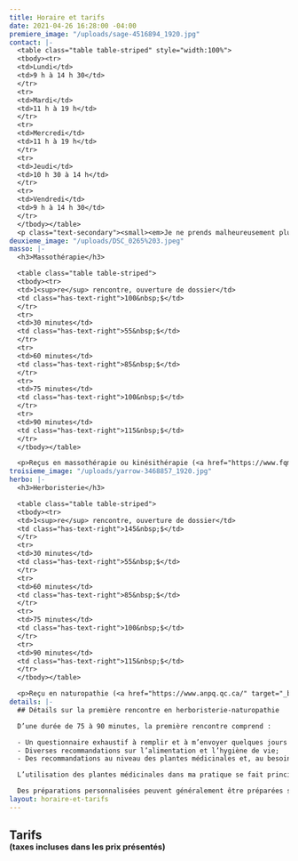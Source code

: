 ```yaml
---
title: Horaire et tarifs
date: 2021-04-26 16:28:00 -04:00
premiere_image: "/uploads/sage-4516894_1920.jpg"
contact: |-
  <table class="table table-striped" style="width:100%">
  <tbody><tr>
  <td>Lundi</td>
  <td>9 h à 14 h 30</td>
  </tr>
  <tr>
  <td>Mardi</td>
  <td>11 h à 19 h</td>
  </tr>
  <tr>
  <td>Mercredi</td>
  <td>11 h à 19 h</td>
  </tr>
  <tr>
  <td>Jeudi</td>
  <td>10 h 30 à 14 h</td>
  </tr>
  <tr>
  <td>Vendredi</td>
  <td>9 h à 14 h 30</td>
  </tr>
  </tbody></table>
  <p class="text-secondary"><small><em>Je ne prends malheureusement plus de nouvelles personnes pour les rendez-vous en soirée.</em></small></p>
deuxieme_image: "/uploads/DSC_0265%203.jpeg"
masso: |-
  <h3>Massothérapie</h3>

  <table class="table table-striped">
  <tbody><tr>
  <td>1<sup>re</sup> rencontre, ouverture de dossier</td>
  <td class="has-text-right">100&nbsp;$</td>
  </tr>
  <tr>
  <td>30 minutes</td>
  <td class="has-text-right">55&nbsp;$</td>
  </tr>
  <tr>
  <td>60 minutes</td>
  <td class="has-text-right">85&nbsp;$</td>
  </tr>
  <tr>
  <td>75 minutes</td>
  <td class="has-text-right">100&nbsp;$</td>
  </tr>
  <tr>
  <td>90 minutes</td>
  <td class="has-text-right">115&nbsp;$</td>
  </tr>
  </tbody></table>

  <p>Reçus en massothérapie ou kinésithérapie (<a href="https://www.fqm.qc.ca/" target="_blank">Fédération québécoise des massothérapeutes</a>)</p>
troisieme_image: "/uploads/yarrow-3468857_1920.jpg"
herbo: |-
  <h3>Herboristerie</h3>

  <table class="table table-striped">
  <tbody><tr>
  <td>1<sup>re</sup> rencontre, ouverture de dossier</td>
  <td class="has-text-right">145&nbsp;$</td>
  </tr>
  <tr>
  <td>30 minutes</td>
  <td class="has-text-right">55&nbsp;$</td>
  </tr>
  <tr>
  <td>60 minutes</td>
  <td class="has-text-right">85&nbsp;$</td>
  </tr>
  <tr>
  <td>75 minutes</td>
  <td class="has-text-right">100&nbsp;$</td>
  </tr>
  <tr>
  <td>90 minutes</td>
  <td class="has-text-right">115&nbsp;$</td>
  </tr>
  </tbody></table>

  <p>Reçu en naturopathie (<a href="https://www.anpq.qc.ca/" target="_blank">Association des Naturopathes Professionnels du Québec</a>)</p>
details: |-
  ## Détails sur la première rencontre en herboristerie-naturopathie

  D’une durée de 75 à 90 minutes, la première rencontre comprend :

  - Un questionnaire exhaustif à remplir et à m’envoyer quelques jours avant la rencontre afin que je puisse en prendre connaissance et débuter ma réflexion;
  - Diverses recommandations sur l’alimentation et l’hygiène de vie;
  - Des recommandations au niveau des plantes médicinales et, au besoin, des suppléments à prendre.

  L’utilisation des plantes médicinales dans ma pratique se fait principalement sous forme de concentrés liquides, d’infusions, de poudres, d’onguents, d’huiles et d’huiles essentielles.

  Des préparations personnalisées peuvent généralement être préparées sur place à partir de mon dispensaire. Sinon, les informations nécessaires vous sont données afin que vous puissiez vous procurer ce qu’il faut en magasin.
layout: horaire-et-tarifs
---
```


<h2>Tarifs<br><small><small>(taxes incluses dans les prix présentés)</small></small></h2>